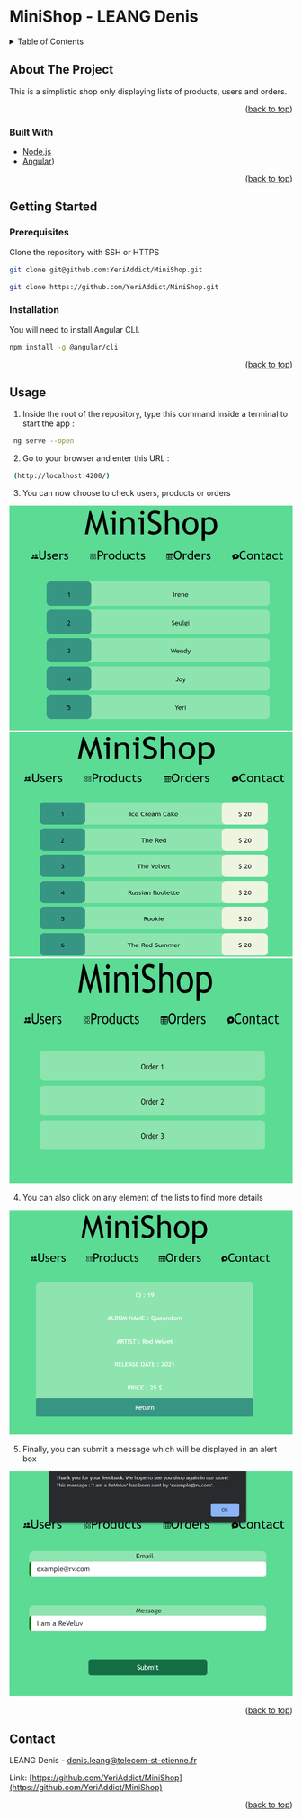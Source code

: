 # MiniShop - LEANG Denis

</div>

<!-- TABLE OF CONTENTS -->
<details>
  <summary>Table of Contents</summary>
  <ol>
    <li>
      <a href="#about-the-project">About The Project</a>
      <ul>
        <li><a href="#built-with">Built With</a></li>
      </ul>
    </li>
    <li>
      <a href="#getting-started">Getting Started</a>
      <ul>
        <li><a href="#prerequisites">Prerequisites</a></li>
        <li><a href="#installation">Installation</a></li>
      </ul>
    </li>
    <li><a href="#usage">Usage</a></li>
    <li><a href="#contact">Contact</a></li>
  </ol>
</details>

<!-- ABOUT THE PROJECT -->
## About The Project

This is a simplistic shop only displaying lists of products, users and orders.

<p align="right">(<a href="#top">back to top</a>)</p>

### Built With

* [Node.js](https://nodejs.org/en/)
* [Angular](https://angular.io/))

<p align="right">(<a href="#top">back to top</a>)</p>

<!-- GETTING STARTED -->
## Getting Started

### Prerequisites

Clone the repository with SSH or HTTPS
   ```sh
   git clone git@github.com:YeriAddict/MiniShop.git
   ```
   ```sh
   git clone https://github.com/YeriAddict/MiniShop.git
   ```

### Installation

You will need to install Angular CLI.
  ```sh
  npm install -g @angular/cli 
  ```

<p align="right">(<a href="#top">back to top</a>)</p>

<!-- USAGE EXAMPLES -->
## Usage

1. Inside the root of the repository, type this command inside a terminal to start the app :
 ```sh
  ng serve --open
  ```

2. Go to your browser and enter this URL :
 ```sh
  (http://localhost:4200/)
  ```

3. You can now choose to check users, products or orders

<img src="images/shop_one.png" alt="Logo" width="900" height="400">

<img src="images/shop_two.png" alt="Logo" width="900" height="400">

<img src="images/shop_three.png" alt="Logo" width="900" height="400">

4. You can also click on any element of the lists to find more details

<img src="images/shop_four.png" alt="Logo" width="900" height="400">

5. Finally, you can submit a message which will be displayed in an alert box 

<img src="images/shop_five.png" alt="Logo" width="900" height="400">

<p align="right">(<a href="#top">back to top</a>)</p>

<!-- CONTACT -->
## Contact

LEANG Denis - denis.leang@telecom-st-etienne.fr 

Link: [https://github.com/YeriAddict/MiniShop](https://github.com/YeriAddict/MiniShop)

<p align="right">(<a href="#top">back to top</a>)</p>
